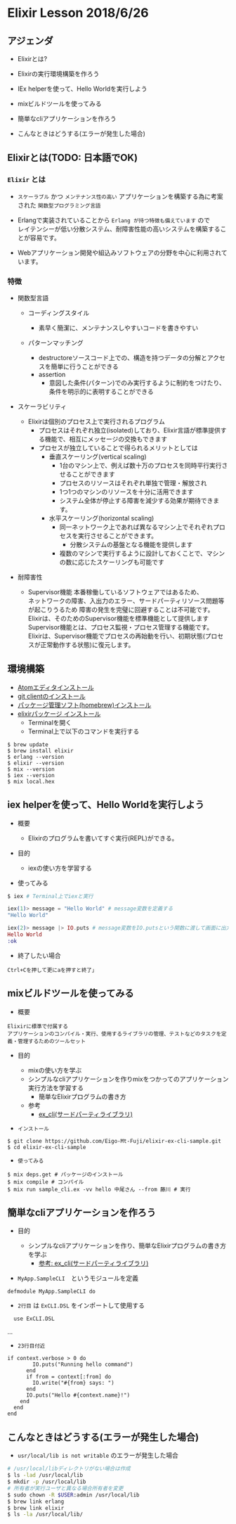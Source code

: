 # Elixir Lesson 2018/6/26

## アジェンダ

* Elixirとは?

* Elixirの実行環境構築を作ろう

* IEx helperを使って、Hello Worldを実行しよう

* mixビルドツールを使ってみる

* 簡単なcliアプリケーションを作ろう

* こんなときはどうする(エラーが発生した場合)

## Elixirとは(TODO: 日本語でOK)

### `Elixir` とは

* `スケーラブル` かつ `メンテナンス性の高い` アプリケーションを構築する為に考案された `関数型プログラミング言語`

* Erlangで実装されていることから `Erlang が持つ特徴も備えています` ので <br>
  レイテンシーが低い分散システム、耐障害性能の高いシステムを構築することが容易です。

* Webアプリケーション開発や組込みソフトウェアの分野を中心に利用されています。

### 特徴

* 関数型言語
   * コーディングスタイル
     * 素早く簡潔に、メンテナンスしやすいコードを書きやすい

   * パターンマッチング
     * destructoreソースコード上での、構造を持つデータの分解とアクセスを簡単に行うことができる
     * assertion
       * 意図した条件(パターン)でのみ実行するように制約をつけたり、条件を明示的に表明することができる

* スケーラビリティ
   * Elixirは個別のプロセス上で実行されるプログラム
     * プロセスはそれぞれ独立(isolated)しており、Elixir言語が標準提供する機能で、相互にメッセージの交換もできます
     * プロセスが独立していることで得られるメリットとしては
       * 垂直スケーリング(vertical scaling)
          * 1台のマシン上で、例えば数十万のプロセスを同時平行実行させることができます
          * プロセスのリソースはそれぞれ単独で管理・解放され
          * 1つ1つのマシンのリソースを十分に活用できます
          * システム全体が停止する障害を減少する効果が期待できます。
       * 水平スケーリング(horizontal scaling)
          * 同一ネットワーク上であれば異なるマシン上でそれぞれプロセスを実行させることができます。
            * 分散システムの基盤となる機能を提供します
          * 複数のマシンで実行するように設計しておくことで、マシンの数に応じたスケーリングも可能です

* 耐障害性
  * Supervisor機能
    本番稼働しているソフトウェアではあるため、<br>
    ネットワークの障害、入出力のエラー、サードパーティリソース問題等が起こりうるため
    障害の発生を完璧に回避することは不可能です。<br>
    Elixirは、そのためのSupervisor機能を標準機能として提供します<br>
    Supervisor機能とは、プロセス監視・プロセス管理する機能です。<br>
    Elixirは、Supervisor機能でプロセスの再始動を行い、初期状態(プロセスが正常動作する状態)に復元します。<br>

## 環境構築

* [Atomエディタインストール](https://atom.io/)
* [git clientのインストール](https://git-scm.com/download/mac)
* [パッケージ管理ソフト(homebrew)インストール](https://brew.sh/index_ja)
* [elixirパッケージ インストール](https://elixir-lang.org/install.html#mac-os-x)
    * Terminalを開く
    * Terminal上で以下のコマンドを実行する

```
$ brew update
$ brew install elixir
$ erlang --version
$ elixir --version
$ mix --version
$ iex --version
$ mix local.hex
```

## iex helperを使って、Hello Worldを実行しよう

* 概要
    * Elixirのプログラムを書いてすぐ実行(REPL)ができる。

* 目的
    * iexの使い方を学習する

* 使ってみる

```bash
$ iex # Terminal上でiexと実行
```

```elixir
iex(1)> message = "Hello World" # message変数を定義する
"Hello World"

iex(2)> message |> IO.puts # message変数をIO.putsという関数に渡して画面に出力する
Hello World
:ok
```

* 終了したい場合

```
Ctrl+Cを押して更にaを押すと終了」
```

## mixビルドツールを使ってみる

* 概要

```
Elixirに標準で付属する
アプリケーションのコンパイル・実行、使用するライブラリの管理、テストなどのタスクを定義・管理するためのツールセット
```

* 目的
    * mixの使い方を学ぶ
    * シンプルなcliアプリケーションを作りmixをつかってのアプリケーション実行方法を学習する
        * 簡単なElixirプログラムの書き方
    * 参考
        * [ex_cli(サードパーティライブラリ)](https://github.com/tuvistavie/ex_cli)

* `インストール`

```
$ git clone https://github.com/Eigo-Mt-Fuji/elixir-ex-cli-sample.git
$ cd elixir-ex-cli-sample
```

* `使ってみる`

```
$ mix deps.get # パッケージのインストール
$ mix compile # コンパイル
$ mix run sample_cli.ex -vv hello 中尾さん --from 藤川 # 実行
```

## 簡単なcliアプリケーションを作ろう

* 目的
  * シンプルなcliアプリケーションを作り、簡単なElixirプログラムの書き方を学ぶ
    * [参考: ex_cli(サードパーティライブラリ)](https://github.com/tuvistavie/ex_cli)

* `MyApp.SampleCLI`　というモジュールを定義

```
defmodule MyApp.SampleCLI do
```

* `2行目` は `ExCLI.DSL` をインポートして使用する

```
  use ExCLI.DSL
```
...
* `23行目付近`

```
if context.verbose > 0 do
        IO.puts("Running hello command")
      end
      if from = context[:from] do
        IO.write("#{from} says: ")
      end
      IO.puts("Hello #{context.name}!")
    end
  end
end
```

## こんなときはどうする(エラーが発生した場合)

* `usr/local/lib is not writable` のエラーが発生した場合

```bash
# /usr/local/libディレクトリがない場合は作成
$ ls -lad /usr/local/lib
$ mkdir -p /usr/local/lib
# 所有者が実行ユーザと異なる場合所有者を変更
$ sudo chown -R $USER:admin /usr/local/lib
$ brew link erlang
$ brew link elixir
$ ls -la /usr/local/lib/
```

